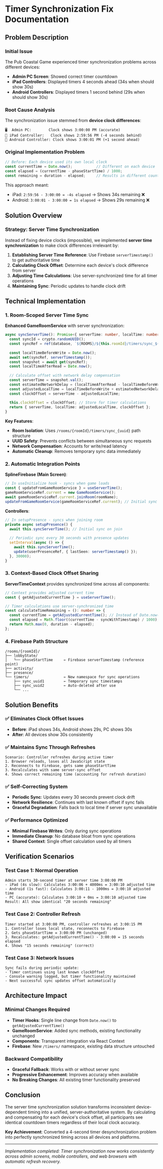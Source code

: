 # Timer Synchronization Fix Documentation

## Problem Description

### Initial Issue
The Pub Coastal Game experienced timer synchronization problems across different devices:
- **Admin PC Screen**: Showed correct timer countdown
- **iPad Controllers**: Displayed timers 4 seconds ahead (34s when should show 30s)
- **Android Controllers**: Displayed timers 1 second behind (29s when should show 30s)

### Root Cause Analysis
The synchronization issue stemmed from **device clock differences**:
```
🖥️  Admin PC:        Clock shows 3:00:00 PM (accurate)
📱 iPad Controller:   Clock shows 2:59:56 PM (-4 seconds behind)
📱 Android Controller: Clock shows 3:00:01 PM (+1 second ahead)
```

### Original Implementation Problem
```typescript
// Before: Each device used its own local clock
const currentTime = Date.now();           // Different on each device
const elapsed = (currentTime - phaseStartTime) / 1000;
const remaining = duration - elapsed;     // Results in different countdown times
```

This approach meant:
- iPad: `2:59:56 - 3:00:00 = -4s elapsed` → Shows 34s remaining ❌
- Android: `3:00:01 - 3:00:00 = 1s elapsed` → Shows 29s remaining ❌

## Solution Overview

### Strategy: Server Time Synchronization
Instead of fixing device clocks (impossible), we implemented **server time synchronization** to make clock differences irrelevant by:

1. **Establishing Server Time Reference**: Use Firebase `serverTimestamp()` to get authoritative time
2. **Calculating Clock Offset**: Determine each device's clock difference from server
3. **Adjusting Time Calculations**: Use server-synchronized time for all timer operations
4. **Maintaining Sync**: Periodic updates to handle clock drift

## Technical Implementation

### 1. Room-Scoped Server Time Sync

**Enhanced GameRoomService** with server synchronization:
```typescript
async syncServerTime(): Promise<{ serverTime: number, localTime: number, clockOffset: number }> {
  const syncId = crypto.randomUUID();
  const syncRef = ref(database, `${ROOMS}/${this.roomId}/timers/sync_${syncId}`);
  
  const localTimeBeforeWrite = Date.now();
  await set(syncRef, serverTimestamp());
  const snapshot = await get(syncRef);
  const localTimeAfterRead = Date.now();
  
  // Calculate offset with network delay compensation
  const serverTime = snapshot.val();
  const estimatedNetworkDelay = (localTimeAfterRead - localTimeBeforeWrite) / 2;
  const adjustedLocalTime = localTimeBeforeWrite + estimatedNetworkDelay;
  const clockOffset = serverTime - adjustedLocalTime;
  
  this.clockOffset = clockOffset; // Store for timer calculations
  return { serverTime, localTime: adjustedLocalTime, clockOffset };
}
```

**Key Features**:
- **Room Isolation**: Uses `/rooms/{roomId}/timers/sync_{uuid}` path structure
- **UUID Safety**: Prevents conflicts between simultaneous sync requests
- **Network Compensation**: Accounts for write/read latency
- **Automatic Cleanup**: Removes temporary sync data immediately

### 2. Automatic Integration Points

**SplineFirebase (Main Screen)**:
```typescript
// In useInitialize hook - syncs when game loads
const { updateFromGameRoomService } = useServerTime();
gameRoomServiceRef.current = new GameRoomService();
await gameRoomServiceRef.current.joinRoom(roomName);
updateFromGameRoomService(gameRoomServiceRef.current); // Initial sync
```

**Controllers**:
```typescript
// In setupPresence - syncs when joining room
private async setupPresence() {
  await this.syncServerTime(); // Initial sync on join
  
  // Periodic sync every 30 seconds with presence updates
  setInterval(async () => {
    await this.syncServerTime();
    update(userPresenceRef, { lastSeen: serverTimestamp() });
  }, 30000);
}
```

### 3. Context-Based Clock Offset Sharing

**ServerTimeContext** provides synchronized time across all components:
```typescript
// Context provides adjusted current time
const { getAdjustedCurrentTime } = useServerTime();

// Timer calculations use server-synchronized time
const calculateTimeRemaining = (): number => {
  const currentTime = getAdjustedCurrentTime(); // Instead of Date.now()
  const elapsed = Math.floor((currentTime - syncWithTimestamp) / 1000);
  return Math.max(0, duration - elapsed);
};
```

### 4. Firebase Path Structure

```
/rooms/{roomId}/
├── lobbyState/
│   └── phaseStartTime     ← Firebase serverTimestamp (reference point)
├── activity/
├── presence/
└── timers/                ← New namespace for sync operations
    ├── sync_uuid1         ← Temporary sync timestamps
    ├── sync_uuid2         ← Auto-deleted after use
    └── ...
```

## Solution Benefits

### ✅ Eliminates Clock Offset Issues
- **Before**: iPad shows 34s, Android shows 29s, PC shows 30s
- **After**: All devices show 30s consistently

### ✅ Maintains Sync Through Refreshes
```
Scenario: Controller refreshes during active timer
1. Browser reloads, loses all JavaScript state
2. Reconnects to Firebase, gets same phaseStartTime
3. Recalculates with same server-sync offset
4. Shows correct remaining time (accounting for refresh duration)
```

### ✅ Self-Correcting System
- **Periodic Sync**: Updates every 30 seconds prevent clock drift
- **Network Resilience**: Continues with last known offset if sync fails
- **Graceful Degradation**: Falls back to local time if server sync unavailable

### ✅ Performance Optimized
- **Minimal Firebase Writes**: Only during sync operations
- **Immediate Cleanup**: No database bloat from sync operations  
- **Shared Context**: Single offset calculation used by all timers

## Verification Scenarios

### Test Case 1: Normal Operation
```
Admin starts 30-second timer at server time 3:00:00 PM
- iPad (4s slow): Calculates 3:00:06 + 4000ms = 3:00:10 adjusted time
- Android (1s fast): Calculates 3:00:11 - 1000ms = 3:00:10 adjusted time
- PC (accurate): Calculates 3:00:10 + 0ms = 3:00:10 adjusted time
Result: All show identical "20 seconds remaining"
```

### Test Case 2: Controller Refresh
```
Timer started at 3:00:00 PM, controller refreshes at 3:00:15 PM
1. Controller loses local state, reconnects to Firebase
2. Gets phaseStartTime = 3:00:00 PM (unchanged)
3. Recalculates: getAdjustedCurrentTime() - 3:00:00 = 15 seconds elapsed
4. Shows "15 seconds remaining" (correct)
```

### Test Case 3: Network Issues
```
Sync fails during periodic update:
- Timer continues using last known clockOffset
- Console warning logged, but timer functionality maintained
- Next successful sync updates offset automatically
```

## Architecture Impact

### Minimal Changes Required
- **Timer Hooks**: Single line change from `Date.now()` to `getAdjustedCurrentTime()`
- **GameRoomService**: Added sync methods, existing functionality unchanged
- **Components**: Transparent integration via React Context
- **Firebase**: New `/timers/` namespace, existing data structure untouched

### Backward Compatibility
- **Graceful Fallback**: Works with or without server sync
- **Progressive Enhancement**: Improves accuracy when available
- **No Breaking Changes**: All existing timer functionality preserved

## Conclusion

The server time synchronization solution transforms inconsistent device-dependent timing into a unified, server-authoritative system. By calculating and compensating for each device's clock offset, all participants see identical countdown timers regardless of their local clock accuracy.

**Key Achievement**: Converted a 4-second timer desynchronization problem into perfectly synchronized timing across all devices and platforms.

---

*Implementation completed: Timer synchronization now works consistently across admin screens, mobile controllers, and web browsers with automatic refresh recovery.*